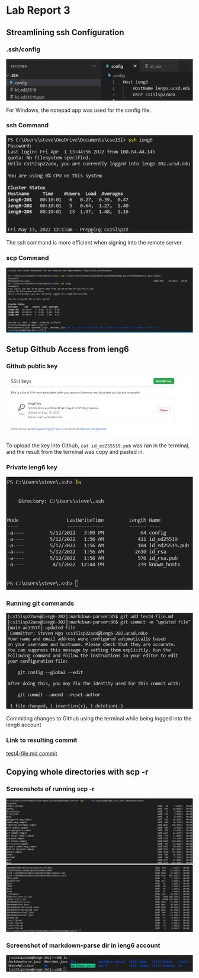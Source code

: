 # Lab Report 3
## Streamlining ssh Configuration
### .ssh/config
![configss](cskac2.png)

For Windows, the notepad app was used for the config file.
### ssh Command
![sshss](sshss.png)

The ssh command is more efficient when signing into the remote server.
### scp Command
![scpss](scpsc.png)
## Setup Github Access from ieng6
### Github public key
![ghkss](ghkeyss.png)

To upload the key into Github, `cat id_ed255519.pub` was ran in the terminal, and the result from the terminal was copy and pasted in.
### Private ieng6 key
![pkss](pkss.png)
### Running git commands
![gitcmd](gitcmd.png)

Commiting changes to Github using the terminal while being logged into the ieng6 account
### Link to resulting commit
[test4-file.md commit](https://github.com/stevenngo3/markdown-parser/commit/d3f114c29d8a0601973c430ba67cf9d9a296f7df)
## Copying whole directories with scp -r
### Screenshots of running scp -r
![scpr1](scpr1.png)
![scpr2](scpr2.png)
### Screenshot of markdown-parse dir in ieng6 account
![scpr3](scpr3.png)
